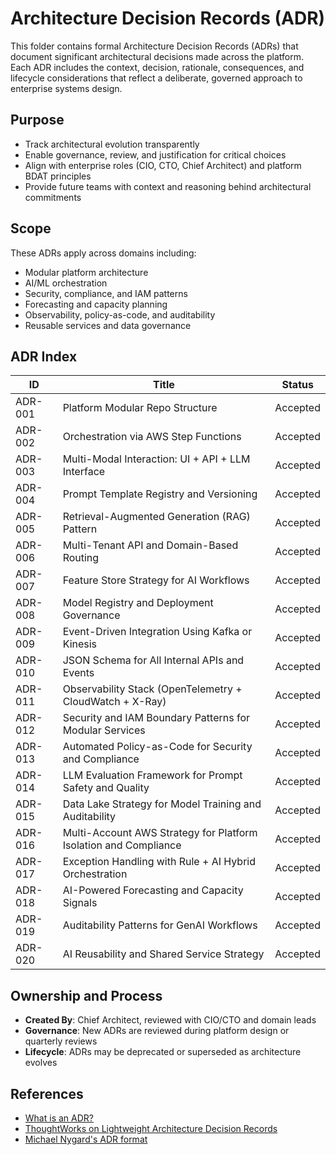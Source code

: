 # Architecture Decision Records (ADR)

This folder contains formal Architecture Decision Records (ADRs) that document significant architectural decisions made across the platform. Each ADR includes the context, decision, rationale, consequences, and lifecycle considerations that reflect a deliberate, governed approach to enterprise systems design.

## Purpose

- Track architectural evolution transparently  
- Enable governance, review, and justification for critical choices  
- Align with enterprise roles (CIO, CTO, Chief Architect) and platform BDAT principles  
- Provide future teams with context and reasoning behind architectural commitments

## Scope

These ADRs apply across domains including:

- Modular platform architecture  
- AI/ML orchestration  
- Security, compliance, and IAM patterns  
- Forecasting and capacity planning  
- Observability, policy-as-code, and auditability  
- Reusable services and data governance

## ADR Index

| ID        | Title                                                         | Status   |
|-----------|---------------------------------------------------------------|----------|
| ADR-001   | Platform Modular Repo Structure                               | Accepted |
| ADR-002   | Orchestration via AWS Step Functions                          | Accepted |
| ADR-003   | Multi-Modal Interaction: UI + API + LLM Interface             | Accepted |
| ADR-004   | Prompt Template Registry and Versioning                       | Accepted |
| ADR-005   | Retrieval-Augmented Generation (RAG) Pattern                  | Accepted |
| ADR-006   | Multi-Tenant API and Domain-Based Routing                     | Accepted |
| ADR-007   | Feature Store Strategy for AI Workflows                       | Accepted |
| ADR-008   | Model Registry and Deployment Governance                      | Accepted |
| ADR-009   | Event-Driven Integration Using Kafka or Kinesis               | Accepted |
| ADR-010   | JSON Schema for All Internal APIs and Events                  | Accepted |
| ADR-011   | Observability Stack (OpenTelemetry + CloudWatch + X-Ray)      | Accepted |
| ADR-012   | Security and IAM Boundary Patterns for Modular Services       | Accepted |
| ADR-013   | Automated Policy-as-Code for Security and Compliance          | Accepted |
| ADR-014   | LLM Evaluation Framework for Prompt Safety and Quality        | Accepted |
| ADR-015   | Data Lake Strategy for Model Training and Auditability        | Accepted |
| ADR-016   | Multi-Account AWS Strategy for Platform Isolation and Compliance | Accepted |
| ADR-017   | Exception Handling with Rule + AI Hybrid Orchestration        | Accepted |
| ADR-018   | AI-Powered Forecasting and Capacity Signals                   | Accepted |
| ADR-019   | Auditability Patterns for GenAI Workflows                     | Accepted |
| ADR-020   | AI Reusability and Shared Service Strategy                    | Accepted |

## Ownership and Process

- **Created By**: Chief Architect, reviewed with CIO/CTO and domain leads  
- **Governance**: New ADRs are reviewed during platform design or quarterly reviews  
- **Lifecycle**: ADRs may be deprecated or superseded as architecture evolves  

## References

- [What is an ADR?](https://adr.github.io/)  
- [ThoughtWorks on Lightweight Architecture Decision Records](https://www.thoughtworks.com/radar/techniques/lightweight-architecture-decision-records)  
- [Michael Nygard's ADR format](https://cognitect.com/blog/2011/11/15/documenting-architecture-decisions.html)

